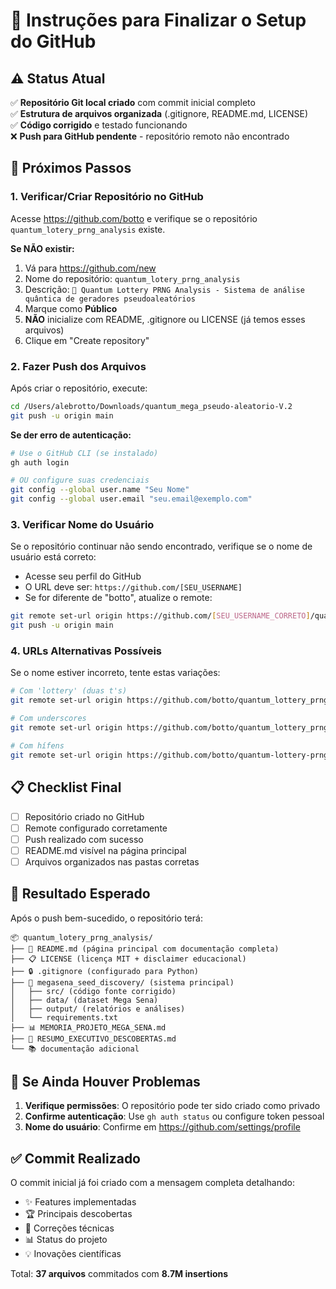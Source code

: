 # 🚀 Instruções para Finalizar o Setup do GitHub

## ⚠️ Status Atual

✅ **Repositório Git local criado** com commit inicial completo  
✅ **Estrutura de arquivos organizada** (.gitignore, README.md, LICENSE)  
✅ **Código corrigido** e testado funcionando  
❌ **Push para GitHub pendente** - repositório remoto não encontrado  

## 🔧 Próximos Passos

### 1. Verificar/Criar Repositório no GitHub

Acesse https://github.com/botto e verifique se o repositório `quantum_lotery_prng_analysis` existe.

**Se NÃO existir:**
1. Vá para https://github.com/new
2. Nome do repositório: `quantum_lotery_prng_analysis`
3. Descrição: `🎯 Quantum Lottery PRNG Analysis - Sistema de análise quântica de geradores pseudoaleatórios`
4. Marque como **Público**
5. **NÃO** inicialize com README, .gitignore ou LICENSE (já temos esses arquivos)
6. Clique em "Create repository"

### 2. Fazer Push dos Arquivos

Após criar o repositório, execute:

```bash
cd /Users/alebrotto/Downloads/quantum_mega_pseudo-aleatorio-V.2
git push -u origin main
```

**Se der erro de autenticação:**

```bash
# Use o GitHub CLI (se instalado)
gh auth login

# OU configure suas credenciais
git config --global user.name "Seu Nome"
git config --global user.email "seu.email@exemplo.com"
```

### 3. Verificar Nome do Usuário

Se o repositório continuar não sendo encontrado, verifique se o nome de usuário está correto:

- Acesse seu perfil do GitHub
- O URL deve ser: `https://github.com/[SEU_USERNAME]`
- Se for diferente de "botto", atualize o remote:

```bash
git remote set-url origin https://github.com/[SEU_USERNAME_CORRETO]/quantum_lotery_prng_analysis.git
git push -u origin main
```

### 4. URLs Alternativas Possíveis

Se o nome estiver incorreto, tente estas variações:

```bash
# Com 'lottery' (duas t's)
git remote set-url origin https://github.com/botto/quantum_lottery_prng_analysis.git

# Com underscores
git remote set-url origin https://github.com/botto/quantum_lottery_prng_analysis.git

# Com hífens
git remote set-url origin https://github.com/botto/quantum-lottery-prng-analysis.git
```

## 📋 Checklist Final

- [ ] Repositório criado no GitHub
- [ ] Remote configurado corretamente
- [ ] Push realizado com sucesso
- [ ] README.md visível na página principal
- [ ] Arquivos organizados nas pastas corretas

## 🎯 Resultado Esperado

Após o push bem-sucedido, o repositório terá:

```
📦 quantum_lotery_prng_analysis/
├── 📖 README.md (página principal com documentação completa)
├── 📋 LICENSE (licença MIT + disclaimer educacional)
├── 🔒 .gitignore (configurado para Python)
├── 🌌 megasena_seed_discovery/ (sistema principal)
│   ├── src/ (código fonte corrigido)
│   ├── data/ (dataset Mega Sena)
│   ├── output/ (relatórios e análises)
│   └── requirements.txt
├── 📊 MEMORIA_PROJETO_MEGA_SENA.md
├── 🎯 RESUMO_EXECUTIVO_DESCOBERTAS.md
└── 📚 documentação adicional
```

## 🚨 Se Ainda Houver Problemas

1. **Verifique permissões**: O repositório pode ter sido criado como privado
2. **Confirme autenticação**: Use `gh auth status` ou configure token pessoal
3. **Nome do usuário**: Confirme em https://github.com/settings/profile

## ✅ Commit Realizado

O commit inicial já foi criado com a mensagem completa detalhando:
- ✨ Features implementadas
- 🏆 Principais descobertas  
- 🔧 Correções técnicas
- 📊 Status do projeto
- 💡 Inovações científicas

Total: **37 arquivos** commitados com **8.7M insertions**